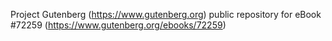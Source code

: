 Project Gutenberg (https://www.gutenberg.org) public repository
for eBook #72259 (https://www.gutenberg.org/ebooks/72259)
